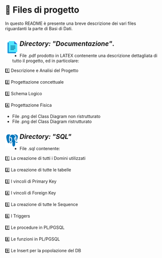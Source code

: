 
# 📂 Files di progetto
In questo README è presente una breve descrizione dei vari files riguardanti la parte di Basi di Dati.



## *Directory: "Documentazione"*.  <img src="icons8-documenti-48.png" align="left"/>    
- File .pdf prodotto in LATEX contenente una descrizione dettagliata di tutto il progetto, ed in particolare:

1️⃣ Descrizione e Analisi del Progetto

2️⃣ Progettazione concettuale

3️⃣ Schema Logico

4️⃣ Progettazione Fisica

- File .png del Class Diagram non ristrutturato
- File .png del Class Diagram ristrutturato




## *Directory: "SQL"* <img src="icons8-postgreesql-48.png" align="left"/>  
- File .sql contenente:

1️⃣ La creazione di tutti i Domini utilizzati

2️⃣ La creazione di tutte le tabelle

3️⃣ I vincoli di Primary Key

4️⃣ I vincoli di Foreign Key

5️⃣ La creazione di tutte le Sequence

6️⃣ I Triggers

7️⃣ Le procedure in PL/PGSQL

8️⃣ Le funzioni in PL/PGSQL

9️⃣ Le Insert per la popolazione del DB

